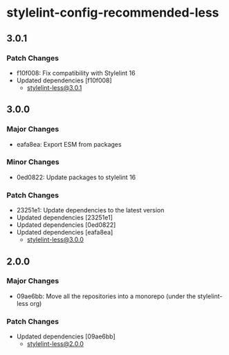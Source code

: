 # stylelint-config-recommended-less

## 3.0.1

### Patch Changes

- f10f008: Fix compatibility with Stylelint 16
- Updated dependencies [f10f008]
  - stylelint-less@3.0.1

## 3.0.0

### Major Changes

- eafa8ea: Export ESM from packages

### Minor Changes

- 0ed0822: Update packages to stylelint 16

### Patch Changes

- 23251e1: Update dependencies to the latest version
- Updated dependencies [23251e1]
- Updated dependencies [0ed0822]
- Updated dependencies [eafa8ea]
  - stylelint-less@3.0.0

## 2.0.0

### Major Changes

- 09ae6bb: Move all the repositories into a monorepo (under the stylelint-less org)

### Patch Changes

- Updated dependencies [09ae6bb]
  - stylelint-less@2.0.0
